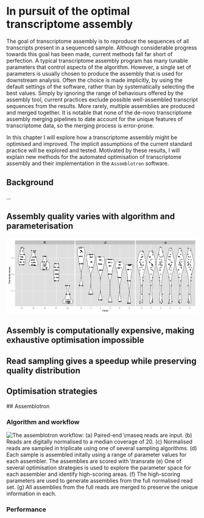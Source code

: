 # In pursuit of the optimal transcriptome assembly

The goal of transcriptome assembly is to reproduce the sequences of all transcripts present in a sequenced sample. Although considerable progress towards this goal has been made, current methods fall far short of perfection. A typical transcriptome assembly program has many tunable parameters that control aspects of the algorithm. However, a single set of parameters is usually chosen to produce the assembly that is used for downstream analysis. Often the choice is made implicitly, by using the default settings of the software, rather than by systematically selecting the best values. Simply by ignoring the range of behaviours offered by the assembly tool, current practices exclude possible well-assembled transcript sequences from the results. More rarely, multiple assemblies are produced and merged together. It is notable that none of the de-novo transcriptome assembly merging pipelines to date account for the unique features of transcriptome data, so the merging process is error-prone.

In this chapter I will explore how a transcriptome assembly might be optimised and improved. The implicit assumptions of the current standard practice will be explored and tested. Motivated by these results, I will explain new methods for the automated optimisation of transcriptome assembly and their implementation in the `Assemblotron` software.


## Background

...

## Assembly quality varies with algorithm and parameterisation

<!-- Code and data for the plot below are in the assemblotron-paper repo at /figures/yeast_fulldata_soap_sweep_Kde.R and data/yeast/yeast_stream_100pc_*.csv -->

![Assembly quality (as measured by Transrate score) for 180 assemblies performed with SOAPdenovoTrans, varying parameters K (TODO: what is it, what values?), d (TODO: what is it, what values?), and e (TODO: what is it, what values?).](figures/yeast_fulldata_soap_sweep_Kde.png)

## Assembly is computationally expensive, making exhaustive optimisation impossible

## Read sampling gives a speedup while preserving quality distribution

## Optimisation strategies

## Assemblotron

### Algorithm and workflow

![The assemblotron workflow: (a) Paired-end \rnaseq reads are input. (b) Reads are digitally normalised to a median coverage of 20. (c) Normalised reads are sampled in triplicate using one of several sampling algorithms. (d) Each sample is assembled initally using a range of parameter values for each assembler. The assemblies are scored with \transrate (e) One of several optimisation strategies is used to explore the parameter space for each assembler and identify high-scoring areas. (f) The high-scoring parameters are used to generate assemblies from the full normalised read set. (g) All assemblies from the full reads are merged to preserve the unique information in each.](figures/assemblotron_workflow.png)

### Performance
